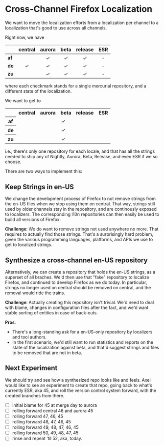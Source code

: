 Cross-Channel Firefox Localization
==================================

We want to move the localization efforts from a localization per channel to
a localization that's good to use across all channels.

Right now, we have

|  | central | aurora | beta | release | ESR |
| --- | :---: | :---: | :---: | :---: | :---: |
| **af** |   | ✓ | ✓ | ✓ | - |
| **de** | ✓ | ✓ | ✓ | ✓ | - |
| **zu** |   | ✓ | ✓ | ✓ | - |

where each checkmark stands for a single mercurial repository, and a different
state of the localization.

We want to get to

<table>
<tr>
<td></td>
<th>central</th>
<th>aurora</th>
<th>beta</th>
<th>release</th>
<th>ESR</th>
</tr>
<tr>
<th>af</th>
<td align="center" colspan="5">✓</td>
</tr>
<tr>
<th>de</th>
<td align="center" colspan="5">✓</td>
</tr>
<tr>
<th>zu</th>
<td align="center" colspan="5">✓</td>
</tr>
</table>

i.e., there's only one repository for each locale, and that has all the strings
needed to ship any of Nightly, Aurora, Beta, Release, and even ESR if we so
choose.

There are two ways to implement this:

Keep Strings in en-US
---------------------

We change the development process of Firefox to not remove strings from the
en-US files when we stop using them on central. That way, strings still used
by older channels stay in the repository, and are continously exposed to
localizers. The corresponding l10n repositories can then easily be used to
build all versions of Firefox.

**Challenge**: We do want to remove strings not used anywhere no more. That
requires to actually find those strings. That's a surprisingly hard problem,
given the various programming languages, platforms, and APIs we use to
get to localized strings.

Synthesize a cross-channel en-US repository
-------------------------------------------

Alternatively, we can create a repository that holds the en-US strings, as a 
superset of all braches. We'd then use that "fake" repository to localize
Firefox, and continued to develop Firefox as we do today. In particular, strings
no longer used on central should be removed on central, and the removal would
ride the trains.

**Challenge**: Actually creating this repository isn't trivial. We'd need to
deal with blame, changes in configuration files after the fact, and we'd want
stable sorting of entities in case of back-outs.

**Pros**:
* There's a long-standing ask for a en-US-only repository by localizers and
tool authors.
* In the first scenario, we'd still want to run statistics and reports on the
state of the localization against beta, and that'd suggest strings and files to
be removed that are not in beta.

Next Experiment
---------------

We should try and see how a synthesized repo looks like and feels. Axel would
like to see an experiment to create that repo, going back to what's currently
ESR, aka 45, and roll the version control system forward, with the created
branches from there.

- [ ] initial blame for 45 at merge day to aurora
- [ ] rolling forward central 46 and aurora 45
- [ ] rolling forward 47, 46, 45
- [ ] rolling forward 48, 47, 46, 45
- [ ] rolling forward 49, 48, 47, 46, 45
- [ ] rolling forward 50, 49, 48, 47, 45
- [ ] rinse and repeat 'til 52, aka, today.
